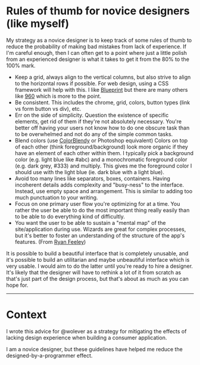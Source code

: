 # Rules of thumb for novice designers (like myself)

My strategy as a novice designer is to keep track of some rules of thumb to reduce the probability of making bad mistakes from lack of experience. If I'm careful enough, then I can often get to a point where just a little polish from an experienced designer is what it takes to get it from the 80% to the 100% mark.

*  Keep a grid, always align to the vertical columns, but also strive to align to the horizontal rows if possible. For web design, using a CSS framework will help with this. I like [Blueprint](http://www.blueprintcss.org/) but there are many others like [960](http://960.gs/) which is more to the point.
*  Be consistent. This includes the chrome, grid, colors, button types (link vs form button vs div), etc.
*  Err on the side of simplicity. Question the existence of specific elements, get rid of them if they're not absolutely necessary. You're better off having your users not know how to do one obscure task than to be overwhelmed and not do any of the simple common tasks.
*  Blend colors (use [ColorBlendy](http://colorblendy.com/) or Photoshop equivalent) Colors on top of each other (think foreground/background) look more organic if they have an element of each other within them. I typically pick a background color (e.g. light blue like #abc) and a monochromatic foreground color (e.g. dark grey, #333) and multiply. This gives me the foreground color I should use with the light blue (ie. dark blue with a light blue).
*  Avoid too many lines like separators, boxes, containers. Having incoherent details adds complexity and "busy-ness" to the interface. Instead, use empty space and arrangement. This is similar to adding too much punctuation to your writing.
*  Focus on one primary user flow you're optimizing for at a time. You rather the user be able to do the most important thing really easily than to be able to do everything kind of difficultly.
* You want the user to be able to sustain a "mental map" of the site/application during use. Wizards are great for complex processes, but it's better to foster an understanding of the structure of the app's features. (From [Ryan Feeley](http://ryanfeeley.com))

It is possible to build a beautiful interface that is completely unusable, and it's possible to build an utilitarian and maybe unbeautiful interface which is very usable. I would aim to do the latter until you're ready to hire a designer. It's likely that the designer will have to rethink a lot of it from scratch as that's just part of the design process, but that's about as much as you can hope for.

- - -

# Context

I wrote this advice for @wolever as a strategy for mitigating the effects of lacking design experience when building a consumer application.

I am a novice designer, but these guidelines have helped me reduce the designed-by-a-programmer effect.

